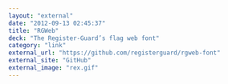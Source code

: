 ```yaml
---
layout: "external"
date: "2012-09-13 02:45:37"
title: "RGWeb"
deck: "The Register-Guard’s flag web font"
category: "link"
external_url: "https://github.com/registerguard/rgweb-font"
external_site: "GitHub"
external_image: "rex.gif"
---
```

